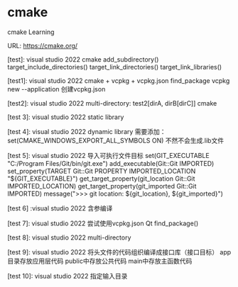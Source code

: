 # cmake
cmake Learning

URL: https://cmake.org/


[test]: visual studio 2022
cmake
add_subdirectory()
target_include_directories()
target_link_directories()
target_link_libraries()



[test1]: visual studio 2022
cmake + vcpkg + vcpkg.json
find_package
vcpkg new --application 创建vcpkg.json


[test2]: visual studio 2022
multi-directory: test2[dirA, dirB[dirC]]
cmake

[test 3]: visual studio 2022
static library


[test 4]: visual studio 2022
dynamic library
需要添加：set(CMAKE_WINDOWS_EXPORT_ALL_SYMBOLS ON)
不然不会生成.lib文件

[test 5]: visual studio 2022
导入可执行文件目标
set(GIT_EXECUTABLE "C:/Program Files/Git/bin/git.exe")
add_executable(Git::Git IMPORTED)
set_property(TARGET Git::Git PROPERTY IMPORTED_LOCATION "${GIT_EXECUTABLE}")
get_target_property(git_location Git::Git IMPORTED_LOCATION)
get_target_property(git_imported Git::Git IMPORTED)
message(">>> git location: ${git_location}, ${git_imported}")


[test 6] :visual studio 2022
含参编译

[test 7]: visual studio 2022
尝试使用vcpkg.json 
Qt
find_package()

[test 8]: visual studio 2022
multi-directory

[test 9]: visual studio 2022
将头文件的代码组织编译成接口库（接口目标）
app目录存放应用层代码
public中存放公共代码
main中存放主函数代码


[test 10]: visual studio 2022
指定输入目录

